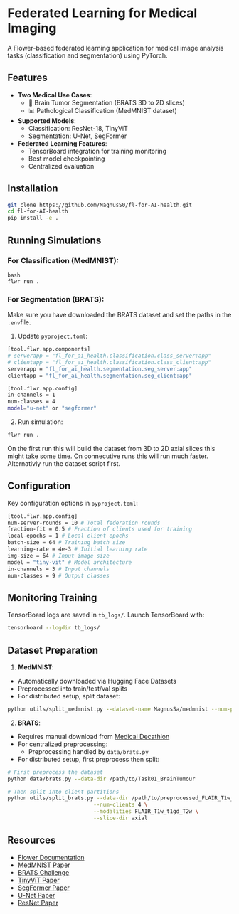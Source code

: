 # Federated Learning for Medical Imaging

A Flower-based federated learning application for medical image analysis tasks (classification and segmentation) using PyTorch.

## Features

- **Two Medical Use Cases**:
  - 🧠 Brain Tumor Segmentation (BRATS 3D to 2D slices)
  - 📊 Pathological Classification (MedMNIST dataset)
- **Supported Models**:
  - Classification: ResNet-18, TinyViT
  - Segmentation: U-Net, SegFormer
- **Federated Learning Features**:
  - TensorBoard integration for training monitoring
  - Best model checkpointing
  - Centralized evaluation


## Installation
```bash
git clone https://github.com/MagnusS0/fl-for-AI-health.git
cd fl-for-AI-health
pip install -e .
```

## Running Simulations

### For Classification (MedMNIST):
```
bash
flwr run .
```

### For Segmentation (BRATS):

Make sure you have downloaded the BRATS dataset and set the paths in the `.env`file.

1. Update `pyproject.toml`:

```bash
[tool.flwr.app.components]
# serverapp = "fl_for_ai_health.classification.class_server:app"
# clientapp = "fl_for_ai_health.classification.class_client:app"
serverapp = "fl_for_ai_health.segmentation.seg_server:app"
clientapp = "fl_for_ai_health.segmentation.seg_client:app"

[tool.flwr.app.config]
in-channels = 1
num-classes = 4
model="u-net" or "segformer"
```

2. Run simulation:
```bash
flwr run .
```

On the first run this will build the dataset from 3D to 2D axial slices this might take some time.
On connecutive runs this will run much faster. Alternativly run the dataset script first.

## Configuration

Key configuration options in `pyproject.toml`:

```bash
[tool.flwr.app.config]
num-server-rounds = 10 # Total federation rounds
fraction-fit = 0.5 # Fraction of clients used for training
local-epochs = 1 # Local client epochs
batch-size = 64 # Training batch size
learning-rate = 4e-3 # Initial learning rate
img-size = 64 # Input image size
model = "tiny-vit" # Model architecture
in-channels = 3 # Input channels
num-classes = 9 # Output classes
```

## Monitoring Training

TensorBoard logs are saved in `tb_logs/`. Launch TensorBoard with:
```bash
tensorboard --logdir tb_logs/
```

## Dataset Preparation

1. **MedMNIST**:
- Automatically downloaded via Hugging Face Datasets
- Preprocessed into train/test/val splits
- For distributed setup, split dataset:
```bash
python utils/split_medmnist.py --dataset-name MagnusSa/medmnist --num-partitions 4
```

2. **BRATS**:
  - Requires manual download from [Medical Decathlon](http://medicaldecathlon.com/)
  - For centralized preprocessing:
      - Preprocessing handled by `data/brats.py`
  - For distributed setup, first preprocess then split:
```bash
# First preprocess the dataset
python data/brats.py --data-dir /path/to/Task01_BrainTumour

# Then split into client partitions
python utils/split_brats.py --data-dir /path/to/preprocessed_FLAIR_T1w_t1gd_T2w_axial \
                           --num-clients 4 \
                           --modalities FLAIR_T1w_t1gd_T2w \
                           --slice-dir axial
```

## Resources

- [Flower Documentation](https://flower.ai/docs/)
- [MedMNIST Paper](https://medmnist.com/)
- [BRATS Challenge](https://www.med.upenn.edu/cbica/brats/)
- [TinyViT Paper](https://arxiv.org/abs/2207.10666)
- [SegFormer Paper](https://arxiv.org/abs/2105.15203)
- [U-Net Paper](https://arxiv.org/abs/1505.04597)
- [ResNet Paper](https://arxiv.org/abs/1512.03385)
